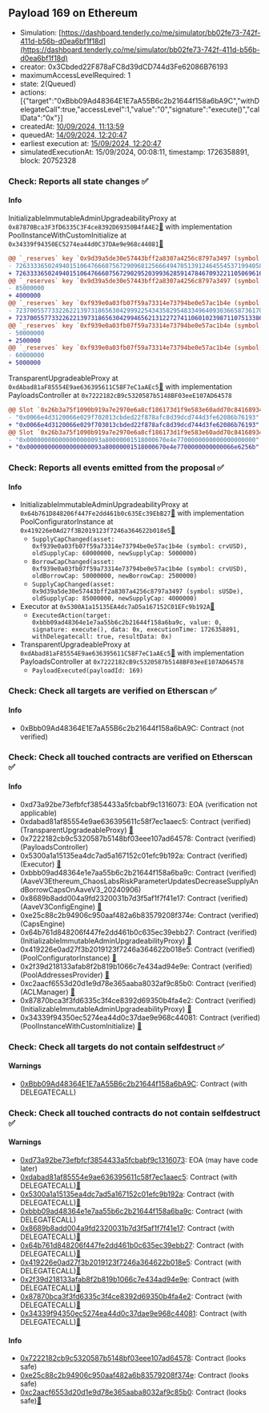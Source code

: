 ## Payload 169 on Ethereum

- Simulation: [https://dashboard.tenderly.co/me/simulator/bb02fe73-742f-411d-b56b-d0ea6bf1f18d](https://dashboard.tenderly.co/me/simulator/bb02fe73-742f-411d-b56b-d0ea6bf1f18d)
- creator: 0x3Cbded22F878aFC8d39dCD744d3Fe62086B76193
- maximumAccessLevelRequired: 1
- state: 2(Queued)
- actions: [{"target":"0xBbb09Ad48364E1E7aA55B6c2b21644f158a6bA9C","withDelegateCall":true,"accessLevel":1,"value":"0","signature":"execute()","callData":"0x"}]
- createdAt: [10/09/2024, 11:13:59](https://etherscan.io/tx/0x3c0f14abb8eb5fcd3d12a5bb6e11bfa147be7799062f4b058fb352033df1903f)
- queuedAt: [14/09/2024, 12:20:47](https://etherscan.io/tx/0xaa6e63aca5f933bd20df5b4d647c16fe1db48cc28b439b00562a5261fecf87fa)
- earliest execution at: [15/09/2024, 12:20:47](https://www.epochconverter.com/countdown?q=1726402847)
- simulatedExecutionAt: 15/09/2024, 00:08:11, timestamp: 1726358891, block: 20752328
### Check: Reports all state changes :white_check_mark:

#### Info


InitializableImmutableAdminUpgradeabilityProxy at `0x87870Bca3F3fD6335C3F4ce8392D69350B4fA4E2`[:ghost:](https://github.com/bgd-labs/aave-address-book "AaveV3Ethereum.POOL") with implementation PoolInstanceWithCustomInitialize at `0x34339f94350EC5274ea44d0C37DAe9e968c44081`[:ghost:](https://github.com/bgd-labs/aave-address-book "AaveV3Ethereum.POOL_IMPL")
```diff
@@ `_reserves` key `0x9d39a5de30e57443bff2a8307a4256c8797a3497 (symbol: sUSDe).configuration.data` @@
- 7263333650249401510647666075672909681256664947051391246455453719940580514848
+ 7263333650249401510647666075672902952039936285914784670932211050696164514848
@@ `_reserves` key `0x9d39a5de30e57443bff2a8307a4256c8797a3497 (symbol: sUSDe).configuration.data_decoded.supplyCap` @@
- 85000000
+ 4000000
@@ `_reserves` key `0xf939e0a03fb07f59a73314e73794be0e57ac1b4e (symbol: crvUSD).configuration.data` @@
- 7237005577332262213973186563042999225434358295483349640930366587361707425792
+ 7237005577332262213973186563042994656213122727411060102398711075133867425792
@@ `_reserves` key `0xf939e0a03fb07f59a73314e73794be0e57ac1b4e (symbol: crvUSD).configuration.data_decoded.borrowCap` @@
- 50000000
+ 2500000
@@ `_reserves` key `0xf939e0a03fb07f59a73314e73794be0e57ac1b4e (symbol: crvUSD).configuration.data_decoded.supplyCap` @@
- 60000000
+ 5000000
```

TransparentUpgradeableProxy at `0xdAbad81aF85554E9ae636395611C58F7eC1aAEc5`[:ghost:](https://github.com/bgd-labs/aave-address-book "GovernanceV3Ethereum.PAYLOADS_CONTROLLER") with implementation PayloadsController at `0x7222182cB9c5320587b5148BF03eeE107AD64578`
```diff
@@ Slot `0x26b3a75f1090b919a7e2970e6a8cf186173d1f9e583e60add70c84168934db1b` @@
- "0x0066e4d3120066e029f702013cbded22f878afc8d39dcd744d3fe62086b76193"
+ "0x0066e4d3120066e029f703013cbded22f878afc8d39dcd744d3fe62086b76193"
@@ Slot `0x26b3a75f1090b919a7e2970e6a8cf186173d1f9e583e60add70c84168934db1c` @@
- "0x000000000000000000093a80000001518000670e4e7700000000000000000000"
+ "0x000000000000000000093a80000001518000670e4e7700000000000066e6256b"
```


### Check: Reports all events emitted from the proposal :white_check_mark:

#### Info

- InitializableImmutableAdminUpgradeabilityProxy at `0x64b761D848206f447Fe2dd461b0c635Ec39EbB27`[:ghost:](https://github.com/bgd-labs/aave-address-book "AaveV3Ethereum.POOL_CONFIGURATOR") with implementation PoolConfiguratorInstance at `0x419226e0Ad27f3B2019123f7246a364622b018e5`[:ghost:](https://github.com/bgd-labs/aave-address-book "AaveV3Ethereum.POOL_CONFIGURATOR_IMPL")
  - `SupplyCapChanged(asset: 0xf939e0a03fb07f59a73314e73794be0e57ac1b4e (symbol: crvUSD), oldSupplyCap: 60000000, newSupplyCap: 5000000)`
  - `BorrowCapChanged(asset: 0xf939e0a03fb07f59a73314e73794be0e57ac1b4e (symbol: crvUSD), oldBorrowCap: 50000000, newBorrowCap: 2500000)`
  - `SupplyCapChanged(asset: 0x9d39a5de30e57443bff2a8307a4256c8797a3497 (symbol: sUSDe), oldSupplyCap: 85000000, newSupplyCap: 4000000)`
- Executor at `0x5300A1a15135EA4dc7aD5a167152C01EFc9b192A`[:ghost:](https://github.com/bgd-labs/aave-address-book "AaveV2Ethereum.POOL_ADMIN, AaveV2EthereumAMM.POOL_ADMIN, AaveV3Ethereum.ACL_ADMIN, AaveV3EthereumLido.ACL_ADMIN, GovernanceV3Ethereum.EXECUTOR_LVL_1")
  - `ExecutedAction(target: 0xbbb09ad48364e1e7aa55b6c2b21644f158a6ba9c, value: 0, signature: execute(), data: 0x, executionTime: 1726358891, withDelegatecall: true, resultData: 0x)`
- TransparentUpgradeableProxy at `0xdAbad81aF85554E9ae636395611C58F7eC1aAEc5`[:ghost:](https://github.com/bgd-labs/aave-address-book "GovernanceV3Ethereum.PAYLOADS_CONTROLLER") with implementation PayloadsController at `0x7222182cB9c5320587b5148BF03eeE107AD64578`
  - `PayloadExecuted(payloadId: 169)`

### Check: Check all targets are verified on Etherscan :white_check_mark:

#### Info

- 0xBbb09Ad48364E1E7aA55B6c2b21644f158a6bA9C: Contract (not verified) 

### Check: Check all touched contracts are verified on Etherscan :white_check_mark:

#### Info

- 0xd73a92be73efbfcf3854433a5fcbabf9c1316073: EOA (verification not applicable)
- 0xdabad81af85554e9ae636395611c58f7ec1aaec5: Contract (verified) (TransparentUpgradeableProxy) [:ghost:](https://github.com/bgd-labs/aave-address-book "GovernanceV3Ethereum.PAYLOADS_CONTROLLER")
- 0x7222182cb9c5320587b5148bf03eee107ad64578: Contract (verified) (PayloadsController) 
- 0x5300a1a15135ea4dc7ad5a167152c01efc9b192a: Contract (verified) (Executor) [:ghost:](https://github.com/bgd-labs/aave-address-book "AaveV2Ethereum.POOL_ADMIN, AaveV2EthereumAMM.POOL_ADMIN, AaveV3Ethereum.ACL_ADMIN, AaveV3EthereumLido.ACL_ADMIN, GovernanceV3Ethereum.EXECUTOR_LVL_1")
- 0xbbb09ad48364e1e7aa55b6c2b21644f158a6ba9c: Contract (verified) (AaveV3Ethereum_ChaosLabsRiskParameterUpdatesDecreaseSupplyAndBorrowCapsOnAaveV3_20240906) 
- 0x8689b8add004a9fd2320031b7d3f5af1f7f41e17: Contract (verified) (AaveV3ConfigEngine) [:ghost:](https://github.com/bgd-labs/aave-address-book "AaveV3Ethereum.CONFIG_ENGINE")
- 0xe25c88c2b94906c950aaf482a6b83579208f374e: Contract (verified) (CapsEngine) 
- 0x64b761d848206f447fe2dd461b0c635ec39ebb27: Contract (verified) (InitializableImmutableAdminUpgradeabilityProxy) [:ghost:](https://github.com/bgd-labs/aave-address-book "AaveV3Ethereum.POOL_CONFIGURATOR")
- 0x419226e0ad27f3b2019123f7246a364622b018e5: Contract (verified) (PoolConfiguratorInstance) [:ghost:](https://github.com/bgd-labs/aave-address-book "AaveV3Ethereum.POOL_CONFIGURATOR_IMPL")
- 0x2f39d218133afab8f2b819b1066c7e434ad94e9e: Contract (verified) (PoolAddressesProvider) [:ghost:](https://github.com/bgd-labs/aave-address-book "AaveV3Ethereum.POOL_ADDRESSES_PROVIDER")
- 0xc2aacf6553d20d1e9d78e365aaba8032af9c85b0: Contract (verified) (ACLManager) [:ghost:](https://github.com/bgd-labs/aave-address-book "AaveV3Ethereum.ACL_MANAGER")
- 0x87870bca3f3fd6335c3f4ce8392d69350b4fa4e2: Contract (verified) (InitializableImmutableAdminUpgradeabilityProxy) [:ghost:](https://github.com/bgd-labs/aave-address-book "AaveV3Ethereum.POOL")
- 0x34339f94350ec5274ea44d0c37dae9e968c44081: Contract (verified) (PoolInstanceWithCustomInitialize) [:ghost:](https://github.com/bgd-labs/aave-address-book "AaveV3Ethereum.POOL_IMPL")

### Check: Check all targets do not contain selfdestruct :white_check_mark:

#### Warnings

- [0xBbb09Ad48364E1E7aA55B6c2b21644f158a6bA9C](https://etherscan.io/address/0xBbb09Ad48364E1E7aA55B6c2b21644f158a6bA9C): Contract (with DELEGATECALL)

### Check: Check all touched contracts do not contain selfdestruct :white_check_mark:

#### Warnings

- [0xd73a92be73efbfcf3854433a5fcbabf9c1316073](https://etherscan.io/address/0xd73a92be73efbfcf3854433a5fcbabf9c1316073): EOA (may have code later)
- [0xdabad81af85554e9ae636395611c58f7ec1aaec5](https://etherscan.io/address/0xdabad81af85554e9ae636395611c58f7ec1aaec5): Contract (with DELEGATECALL)[:ghost:](https://github.com/bgd-labs/aave-address-book "GovernanceV3Ethereum.PAYLOADS_CONTROLLER")
- [0x5300a1a15135ea4dc7ad5a167152c01efc9b192a](https://etherscan.io/address/0x5300a1a15135ea4dc7ad5a167152c01efc9b192a): Contract (with DELEGATECALL)[:ghost:](https://github.com/bgd-labs/aave-address-book "AaveV2Ethereum.POOL_ADMIN, AaveV2EthereumAMM.POOL_ADMIN, AaveV3Ethereum.ACL_ADMIN, AaveV3EthereumLido.ACL_ADMIN, GovernanceV3Ethereum.EXECUTOR_LVL_1")
- [0xbbb09ad48364e1e7aa55b6c2b21644f158a6ba9c](https://etherscan.io/address/0xbbb09ad48364e1e7aa55b6c2b21644f158a6ba9c): Contract (with DELEGATECALL)
- [0x8689b8add004a9fd2320031b7d3f5af1f7f41e17](https://etherscan.io/address/0x8689b8add004a9fd2320031b7d3f5af1f7f41e17): Contract (with DELEGATECALL)[:ghost:](https://github.com/bgd-labs/aave-address-book "AaveV3Ethereum.CONFIG_ENGINE")
- [0x64b761d848206f447fe2dd461b0c635ec39ebb27](https://etherscan.io/address/0x64b761d848206f447fe2dd461b0c635ec39ebb27): Contract (with DELEGATECALL)[:ghost:](https://github.com/bgd-labs/aave-address-book "AaveV3Ethereum.POOL_CONFIGURATOR")
- [0x419226e0ad27f3b2019123f7246a364622b018e5](https://etherscan.io/address/0x419226e0ad27f3b2019123f7246a364622b018e5): Contract (with DELEGATECALL)[:ghost:](https://github.com/bgd-labs/aave-address-book "AaveV3Ethereum.POOL_CONFIGURATOR_IMPL")
- [0x2f39d218133afab8f2b819b1066c7e434ad94e9e](https://etherscan.io/address/0x2f39d218133afab8f2b819b1066c7e434ad94e9e): Contract (with DELEGATECALL)[:ghost:](https://github.com/bgd-labs/aave-address-book "AaveV3Ethereum.POOL_ADDRESSES_PROVIDER")
- [0x87870bca3f3fd6335c3f4ce8392d69350b4fa4e2](https://etherscan.io/address/0x87870bca3f3fd6335c3f4ce8392d69350b4fa4e2): Contract (with DELEGATECALL)[:ghost:](https://github.com/bgd-labs/aave-address-book "AaveV3Ethereum.POOL")
- [0x34339f94350ec5274ea44d0c37dae9e968c44081](https://etherscan.io/address/0x34339f94350ec5274ea44d0c37dae9e968c44081): Contract (with DELEGATECALL)[:ghost:](https://github.com/bgd-labs/aave-address-book "AaveV3Ethereum.POOL_IMPL")

#### Info

- [0x7222182cb9c5320587b5148bf03eee107ad64578](https://etherscan.io/address/0x7222182cb9c5320587b5148bf03eee107ad64578): Contract (looks safe)
- [0xe25c88c2b94906c950aaf482a6b83579208f374e](https://etherscan.io/address/0xe25c88c2b94906c950aaf482a6b83579208f374e): Contract (looks safe)
- [0xc2aacf6553d20d1e9d78e365aaba8032af9c85b0](https://etherscan.io/address/0xc2aacf6553d20d1e9d78e365aaba8032af9c85b0): Contract (looks safe)[:ghost:](https://github.com/bgd-labs/aave-address-book "AaveV3Ethereum.ACL_MANAGER")

